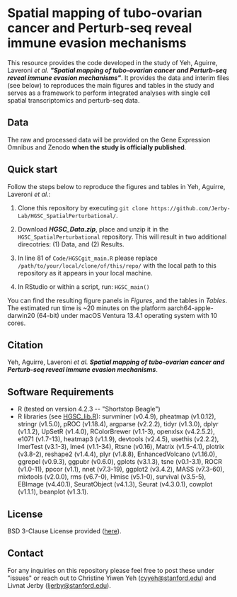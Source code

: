 # Spatial mapping of tubo-ovarian cancer and Perturb-seq reveal immune evasion mechanisms

This resource provides the code developed in the study of Yeh, Aguirre, Laveroni _et al_. **_"Spatial mapping of tubo-ovarian cancer and Perturb-seq reveal immune evasion mechanisms"_**. It provides the data and interim files (see below) to reproduces the main figures and tables in the study and serves as a framework to perform integrated analyses with single cell spatial transcriptomics and perturb-seq data. 

## **Data**

The raw and processed data will be provided on the Gene Expression Omnibus and Zenodo **when the study is officially published**. 

## **Quick start**
Follow the steps below to reproduce the figures and tables in Yeh, Aguirre, Laveroni _et al._: 

1. Clone this repository by executing `git clone https://github.com/Jerby-Lab/HGSC_SpatialPerturbational/`. 

2. Download _**HGSC_Data.zip**_, place and unzip it in the `HGSC_SpatialPerturbational` repository. This will result in two additional direcotries: (1) Data, and (2) Results.

3. In line 81 of `Code/HGSCgit_main.R` please replace `/path/to/your/local/clone/of/this/repo/` with the local path to this repository as it appears in your local machine. 

4. In RStudio or within a script, run: ```HGSC_main()```

You can find the resulting figure panels in _Figures_, and the tables in _Tables_. The estimated run time is ~20 minutes on the platform aarch64-apple-darwin20 (64-bit) under macOS Ventura 13.4.1 operating system with 10 cores. 

## Citation

Yeh, Aguirre, Laveroni _et al._ _**Spatial mapping of tubo-ovarian cancer and Perturb-seq reveal immune evasion mechanisms**_.

## **Software Requirements**

* R (tested on version 4.2.3 -- "Shortstop Beagle")
* R libraries (see [HGSC_lib.R](https://github.com/Jerby-Lab/HGSC_SpatialPerturbational/blob/main/Code/HGSC_lib.R)): survminer (v0.4.9), pheatmap (v1.0.12), stringr (v1.5.0), pROC (v1.18.4), argparse (v2.2.2), tidyr (v1.3.0), dplyr (v1.1.2), UpSetR (v1.4.0), RColorBrewer (v1.1-3), openxlsx (v4.2.5.2), e1071 (v1.7-13), heatmap3 (v1.1.9), devtools (v2.4.5), usethis (v2.2.2), lmerTest (v3.1-3), lme4 (v1.1-34), Rtsne (v0.16), Matrix (v1.5-4.1), plotrix (v3.8-2), reshape2 (v1.4.4), plyr (v1.8.8), EnhancedVolcano (v1.16.0), ggrepel (v0.9.3), ggpubr (v0.6.0), gplots (v3.1.3), tsne (v0.1-3.1), ROCR (v1.0-11), ppcor (v1.1), nnet (v7.3-19), ggplot2 (v3.4.2), MASS (v7.3-60), mixtools (v2.0.0), rms (v6.7-0), Hmisc (v5.1-0), survival (v3.5-5), EBImage (v4.40.1), SeuratObject (v4.1.3), Seurat (v4.3.0.1), cowplot (v1.1.1), beanplot (v1.3.1).
  

## License 

BSD 3-Clause License provided ([here](https://github.com/Jerby-Lab/HGSC_SpatialPerturbational/blob/main/LICENSE)).

## Contact 

For any inquiries on this repository please feel free to post these under "issues" or reach out to Christine Yiwen Yeh ([cyyeh@stanford.edu](cyyeh@stanford.edu)) and Livnat Jerby ([ljerby@stanford.edu](ljerby@stanford.edu)).
